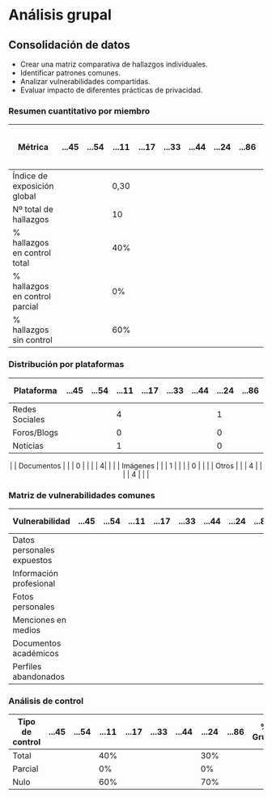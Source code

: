 

# Análisis grupal

## Consolidación de datos

- Crear una matriz comparativa de hallazgos individuales.
- Identificar patrones comunes.
- Analizar vulnerabilidades compartidas.
- Evaluar impacto de diferentes prácticas de privacidad.

### Resumen cuantitativo por miembro

<div align=center>

| Métrica                        | ...45 | ...54 | ...11 | ...17 | ...33 | ...44 | ...24 | ...86 | Patrón grupal<br>(Media y desviación) |
|--------------------------------|-------|-------|-------|-------|-------|-------|-------|-------|---------------------------------------|
| Índice de exposición global    |       |       | 0,30  |       |       |       |       |       |                                       |
| Nº total de hallazgos          |       |       | 10    |       |       |       |       |       |                                       |
| % hallazgos en control total   |       |       | 40%   |       |       |       |       |       |                                       |
| % hallazgos en control parcial |       |       | 0%    |       |       |       |       |       |                                       |
| % hallazgos sin control        |       |       | 60%   |       |       |       |       |       |                                       |

</div>

### Distribución por plataformas

<div align=center>

| Plataforma       | ...45 | ...54 | ...11 | ...17 | ...33 | ...44 | ...24 | ...86 | Total grupo |
|-----------------|-------|-------|-------|-------|-------|-------|-------|-------|-------------|
| Redes Sociales  |       |       | 4     |       |       |       |    1   |       |             |
| Foros/Blogs     |       |       | 0     |       |       |       |    0   |       |             |
| Noticias        |       |       | 1    |       |       |       |    0   |       |         
|
| Documentos      |       |       | 0     |       |       |       |  4|       |             |
| Imágenes        |       |       | 1     |       |       |       |  0     |       |             |
| Otros           |       |       | 4     |       |       |       |  4     |       |             |

</div>

### Matriz de vulnerabilidades comunes

<div align=center>

| Vulnerabilidad             | ...45 | ...54 | ...11 | ...17 | ...33 | ...44 | ...24 | ...86 | % Grupo | Riesgo medio |
|----------------------------|-------|-------|-------|-------|-------|-------|-------|-------|---------|--------------|
| Datos personales expuestos |       |       |       |       |       |       |       |       |         |              |
| Información profesional    |       |       |       |       |       |       |       |       |         |              |
| Fotos personales           |       |       |       |       |       |       |       |       |         |              |
| Menciones en medios        |       |       |       |       |       |       |       |       |         |              |
| Documentos académicos      |       |       |       |       |       |       |       |       |         |              |
| Perfiles abandonados       |       |       |       |       |       |       |       |       |         |              |

</div>

### Análisis de control

<div align=center>

| Tipo de control | ...45 | ...54 | ...11 | ...17 | ...33 | ...44 | ...24 | ...86 | % Grupo | Riesgo promedio |
|-----------------|-------|-------|-------|-------|-------|-------|-------|-------|---------|-----------------|
| Total           |       |       | 40%   |       |       |       |   30%    |       |         |                 |
| Parcial         |       |       | 0%    |       |       |       |    0%   |       |         |                 |
| Nulo            |       |       | 60%   |       |       |       |   70%    |       |         |                 |

</div>
